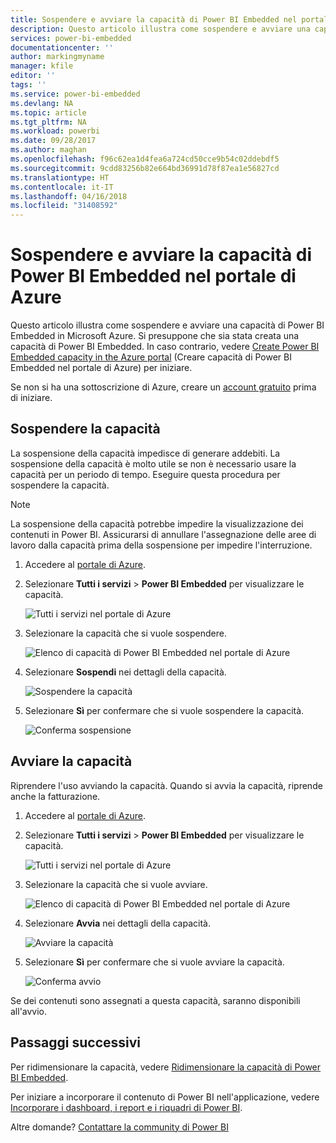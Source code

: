 ```yaml
---
title: Sospendere e avviare la capacità di Power BI Embedded nel portale di Azure | Microsoft Docs
description: Questo articolo illustra come sospendere e avviare una capacità di Power BI Embedded in Microsoft Azure.
services: power-bi-embedded
documentationcenter: ''
author: markingmyname
manager: kfile
editor: ''
tags: ''
ms.service: power-bi-embedded
ms.devlang: NA
ms.topic: article
ms.tgt_pltfrm: NA
ms.workload: powerbi
ms.date: 09/28/2017
ms.author: maghan
ms.openlocfilehash: f96c62ea1d4fea6a724cd50cce9b54c02ddebdf5
ms.sourcegitcommit: 9cdd83256b82e664bd36991d78f87ea1e56827cd
ms.translationtype: HT
ms.contentlocale: it-IT
ms.lasthandoff: 04/16/2018
ms.locfileid: "31408592"
---
```

# <a name="pause-and-start-your-power-bi-embedded-capacity-in-the-azure-portal"></a>Sospendere e avviare la capacità di Power BI Embedded nel portale di Azure

Questo articolo illustra come sospendere e avviare una capacità di Power BI Embedded in Microsoft Azure. Si presuppone che sia stata creata una capacità di Power BI Embedded. In caso contrario, vedere [Create Power BI Embedded capacity in the Azure portal](create-capacity.md) (Creare capacità di Power BI Embedded nel portale di Azure) per iniziare.

Se non si ha una sottoscrizione di Azure, creare un [account gratuito](https://azure.microsoft.com/free/) prima di iniziare.

## <a name="pause-your-capacity"></a>Sospendere la capacità

La sospensione della capacità impedisce di generare addebiti. La sospensione della capacità è molto utile se non è necessario usare la capacità per un periodo di tempo. Eseguire questa procedura per sospendere la capacità.

> [!NOTE]
> La sospensione della capacità potrebbe impedire la visualizzazione dei contenuti in Power BI. Assicurarsi di annullare l'assegnazione delle aree di lavoro dalla capacità prima della sospensione per impedire l'interruzione.

1. Accedere al [portale di Azure](https://portal.azure.com/).

2. Selezionare **Tutti i servizi** > **Power BI Embedded** per visualizzare le capacità.

    ![Tutti i servizi nel portale di Azure](media/pause-start/azure-portal-more-services.png)

3. Selezionare la capacità che si vuole sospendere.

    ![Elenco di capacità di Power BI Embedded nel portale di Azure](media/pause-start/azure-portal-capacity-list.png)

4. Selezionare **Sospendi** nei dettagli della capacità.

    ![Sospendere la capacità](media/pause-start/azure-portal-pause-capacity.png)

5. Selezionare **Sì** per confermare che si vuole sospendere la capacità.

    ![Conferma sospensione](media/pause-start/azure-portal-confirm-pause.png)

## <a name="start-your-capacity"></a>Avviare la capacità

Riprendere l'uso avviando la capacità. Quando si avvia la capacità, riprende anche la fatturazione.

1. Accedere al [portale di Azure](https://portal.azure.com/).

2. Selezionare **Tutti i servizi** > **Power BI Embedded** per visualizzare le capacità.

    ![Tutti i servizi nel portale di Azure](media/pause-start/azure-portal-more-services.png)

3. Selezionare la capacità che si vuole avviare.

    ![Elenco di capacità di Power BI Embedded nel portale di Azure](media/pause-start/azure-portal-capacity-list.png)

4. Selezionare **Avvia** nei dettagli della capacità.

    ![Avviare la capacità](media/pause-start/azure-portal-start-capacity.png)

5. Selezionare **Sì** per confermare che si vuole avviare la capacità.

    ![Conferma avvio](media/pause-start/azure-portal-confirm-start.png)

Se dei contenuti sono assegnati a questa capacità, saranno disponibili all'avvio.

## <a name="next-steps"></a>Passaggi successivi

Per ridimensionare la capacità, vedere [Ridimensionare la capacità di Power BI Embedded](scale-capacity.md).

Per iniziare a incorporare il contenuto di Power BI nell'applicazione, vedere [Incorporare i dashboard, i report e i riquadri di Power BI](https://powerbi.microsoft.com/documentation/powerbi-developer-embedding-content/).

Altre domande? [Contattare la community di Power BI](http://community.powerbi.com/)